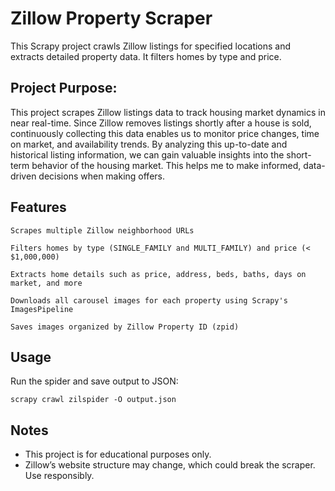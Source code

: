 # Zillow Property Scraper

This Scrapy project crawls Zillow listings for specified locations and extracts detailed property data. It filters homes by type and price.

## Project Purpose:

This project scrapes Zillow listings data to track housing market dynamics in near real-time. Since Zillow removes listings shortly after a house is sold, continuously collecting this data enables us to monitor price changes, time on market, and availability trends.
By analyzing this up-to-date and historical listing information, we can gain valuable insights into the short-term behavior of the housing market. This helps me to make informed, data-driven decisions when making offers.
## Features

    Scrapes multiple Zillow neighborhood URLs

    Filters homes by type (SINGLE_FAMILY and MULTI_FAMILY) and price (< $1,000,000)

    Extracts home details such as price, address, beds, baths, days on market, and more

    Downloads all carousel images for each property using Scrapy's ImagesPipeline

    Saves images organized by Zillow Property ID (zpid)


## Usage
Run the spider and save output to JSON:

    scrapy crawl zilspider -O output.json


## Notes
- This project is for educational purposes only.
- Zillow’s website structure may change, which could break the scraper. Use responsibly.
